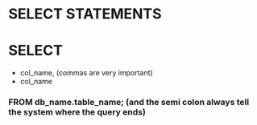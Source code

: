 # SELECT STATEMENTS
# SELECT
- col_name, (commas are very important)
- col_name
### FROM db_name.table_name; (and the semi colon always tell the system where the query ends)
